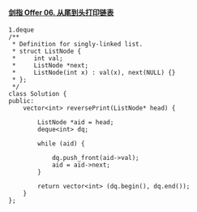 #### [剑指 Offer 06. 从尾到头打印链表](https://leetcode-cn.com/problems/cong-wei-dao-tou-da-yin-lian-biao-lcof/)

```
1.deque
/**
 * Definition for singly-linked list.
 * struct ListNode {
 *     int val;
 *     ListNode *next;
 *     ListNode(int x) : val(x), next(NULL) {}
 * };
 */
class Solution {
public:
    vector<int> reversePrint(ListNode* head) {

        ListNode *aid = head;
        deque<int> dq;

        while (aid) {

            dq.push_front(aid->val);
            aid = aid->next;
        }

        return vector<int> (dq.begin(), dq.end());
    }
};
```

